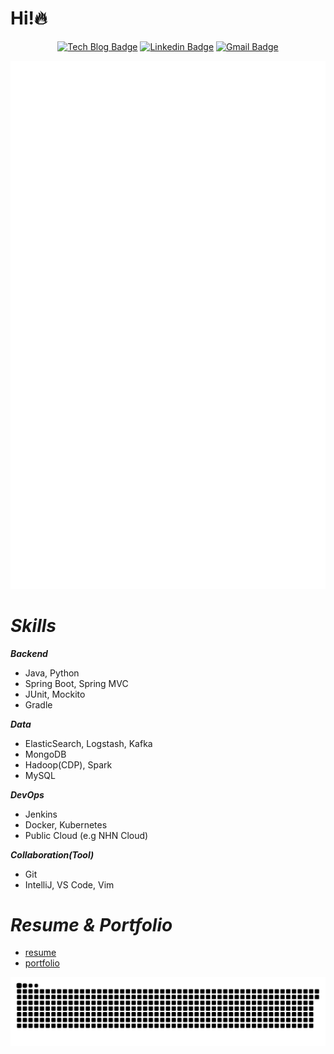 # Hi!🔥
<div align=center>

[![Tech Blog Badge](http://img.shields.io/badge/-Tech%20blog-black?style=flat-square&link=https://jx2lee.github.io/)](https://jx2lee.github.io/) 
[![Linkedin Badge](https://img.shields.io/badge/-LinkedIn-blue?style=flat-square&logo=Linkedin&logoColor=white&link=https://www.linkedin.com/in/jx2lee/)](https://www.linkedin.com/in/jx2lee/) 
[![Gmail Badge](https://img.shields.io/badge/-Gmail-d14836?style=flat-square&logo=Gmail&logoColor=white&link=mailto:jaejun.lee.1991@gmail.com)](mailto:jaejun.lee.1991@gmail.com)

</div>

<div align=center>
<img src="./github-metrics.svg" alt="" />
</div>

# *Skills*
***Backend***

- Java, Python
- Spring Boot, Spring MVC
- JUnit, Mockito
- Gradle

***Data***

- ElasticSearch, Logstash, Kafka
- MongoDB
- Hadoop(CDP), Spark
- MySQL

***DevOps***

- Jenkins
- Docker, Kubernetes
- Public Cloud (e.g NHN Cloud)

***Collaboration(Tool)***

- Git
- IntelliJ, VS Code, Vim

# *Resume & Portfolio*

* [resume](https://github.com/jx2lee/resume/blob/my-resume/jaejun_lee_resume.pdf)
* [portfolio](https://jx2lee.notion.site/5ae4ad1f2387447f8ef4e22dd95205df)

![snake gif](https://github.com/jx2lee/jx2lee/blob/output/github-contribution-grid-snake.svg)
